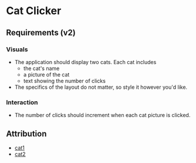 # Cat Clicker

## Requirements (v2)

### Visuals

- The application should display two cats. Each cat includes
    - the cat's name
    - a picture of the cat
    - text showing the number of clicks
- The specifics of the layout do not matter, so style it however you'd like.

### Interaction

- The number of clicks should increment when each cat picture is clicked.

## Attribution

- [cat1](https://play-lh.googleusercontent.com/XVHP0sBKrRJYZq_dB1RalwSmx5TcYYRRfYMFO18jgNAnxHAIA1osxM55XHYTb3LpkV8)
- [cat2](https://images.unsplash.com/photo-1611267254323-4db7b39c732c)
